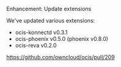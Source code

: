 Enhancement: Update extensions

We've updated various extensions:

-   ocis-konnectd v0.3.1
-   ocis-phoenix v0.5.0 (phoenix v0.8.0)
-   ocis-reva v0.2.0

<https://github.com/owncloud/ocis/pull/209>
